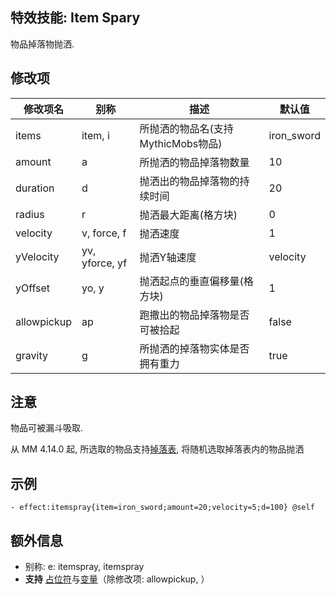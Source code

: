特效技能: Item Spary
--------------------------

物品掉落物抛洒.

修改项
----------

| 修改项名 | 别称    | 描述                                                                                                    | 默认值 |
|-----------|------------|----------------------------------------------------------------------------------------------------------------|---------------|
| items        | item, i         | 所抛洒的物品名(支持MythicMobs物品)| iron_sword    |
| amount      | a         | 所抛洒的物品掉落物数量          | 10            |
| duration    | d         | 抛洒出的物品掉落物的持续时间  | 20            |
| radius      | r         | 抛洒最大距离(格方块)       | 0             |
| velocity    | v, force, f | 抛洒速度    | 1             |
| yVelocity   | yv, yforce, yf       | 抛洒Y轴速度  | velocity      |
| yOffset     | yo, y | 抛洒起点的垂直偏移量(格方块) | 1             |
| allowpickup | ap        | 跑撒出的物品掉落物是否可被拾起 | false         |
| gravity | g | 所抛洒的掉落物实体是否拥有重力 | true |

注意
--------

物品可被漏斗吸取.

从 MM 4.14.0 起, 所选取的物品支持[掉落表](/物品/掉落), 将随机选取掉落表内的物品抛洒

示例
--------

```
- effect:itemspray{item=iron_sword;amount=20;velocity=5;d=100} @self
```

额外信息
---

- 别称: e: itemspray, itemspray
- **支持** [占位符](/技能/占位符)与[变量](/技能/变量)（除修改项: allowpickup, ）